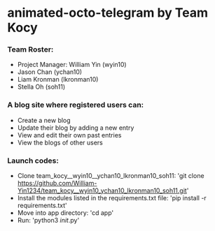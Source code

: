 # animated-octo-telegram by Team Kocy

### Team Roster:
* Project Manager: William Yin (wyin10)
* Jason Chan (ychan10)
* Liam Kronman (lkronman10)
* Stella Oh (soh11)
### A blog site where registered users can:
* Create a new blog
* Update their blog by adding a new entry
* View and edit their own past entries
* View the blogs of other users
### Launch codes:
* Clone team_kocy__wyin10__ychan10_lkronman10_soh11:
  'git clone https://github.com/William-Yin1234/team_kocy__wyin10_ychan10_lkronman10_soh11.git'
* Install the modules listed in the requirements.txt file:
  'pip install -r requirements.txt'
* Move into app directory:
  'cd app'
* Run:
  'python3 _init_.py'

